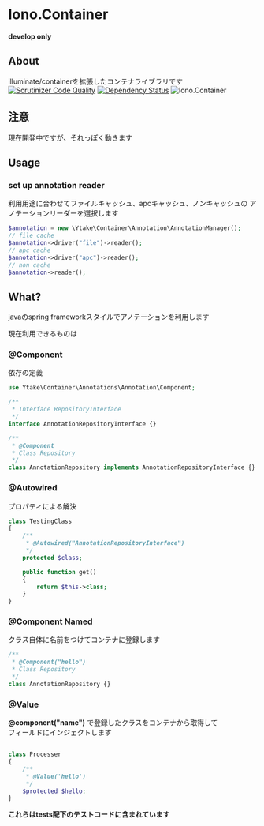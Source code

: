 Iono.Container
==================
**develop only**
## About
illuminate/containerを拡張したコンテナライブラリです  
[![Scrutinizer Code Quality](http://img.shields.io/scrutinizer/g/ytake/Iono.Container.svg?style=flat)](https://scrutinizer-ci.com/g/ytake/Iono.Container/?branch=develop)
[![Dependency Status](https://www.versioneye.com/user/projects/546a19dca760cea242000031/badge.svg?style=flat)](https://www.versioneye.com/user/projects/546a19dca760cea242000031)
![Iono.Container](http://img.shields.io/badge/iono-container-yellowgreen.svg?style=flat)

## 注意
現在開発中ですが、それっぽく動きます  

## Usage
### set up annotation reader
利用用途に合わせてファイルキャッシュ、apcキャッシュ、ノンキャッシュの
アノテーションリーダーを選択します

```php
$annotation = new \Ytake\Container\Annotation\AnnotationManager();
// file cache
$annotation->driver("file")->reader();
// apc cache
$annotation->driver("apc")->reader();
// non cache
$annotation->reader();
```
## What?
javaのspring frameworkスタイルでアノテーションを利用します  

現在利用できるものは  
### @Component
依存の定義
```php
use Ytake\Container\Annotations\Annotation\Component;

/**
 * Interface RepositoryInterface
 */
interface AnnotationRepositoryInterface {}

/**
 * @Component
 * Class Repository
 */
class AnnotationRepository implements AnnotationRepositoryInterface {}
```

### @Autowired
プロパティによる解決
```php
class TestingClass
{
    /**
     * @Autowired("AnnotationRepositoryInterface")
     */
    protected $class;

    public function get()
    {
        return $this->class;
    }
}
```

### @Component Named
クラス自体に名前をつけてコンテナに登録します
```php
/**
 * @Component("hello")
 * Class Repository
 */
class AnnotationRepository {}
```

### @Value
**@component("name")** で登録したクラスをコンテナから取得して  
フィールドにインジェクトします
```php

class Processer 
{
    /**
     * @Value('hello')
     */
    $protected $hello;
}
```
**これらはtests配下のテストコードに含まれています**
